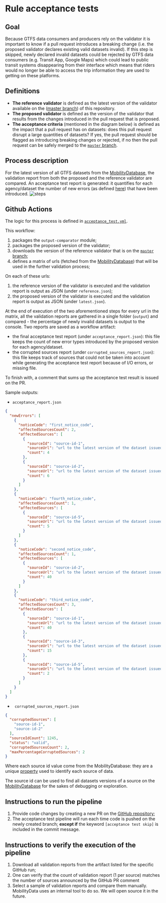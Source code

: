 # Rule acceptance tests 

## Goal

Because GTFS data consumers and producers rely on the validator it is important to know if a pull request introduces a breaking change (i.e. the proposed validator declares existing valid datasets invalid).
If this step is skipped, newly declared invalid datasets could be rejected by GTFS data consumers (e.g. Transit App, Google Maps) which could lead to public transit systems disappearing from their interface which means that riders would no longer be able to access the trip information they are used to getting on these platforms.   

## Definitions
- **The reference validator** is defined as the latest version of the validator available on the ([master branch](https://github.com/MobilityData/gtfs-validator/tree/master)) of this repository.
- **The proposed validator** is defined as the version of the validator that results from the changes introduced in the pull request that is proposed.
- **The acceptance criteria** (mentioned in the diagram below) is defined as the impact that a pull request has on datasets: does this pull request disrupt a large quantities of datasets? If yes, the pull request should be flagged as introducing breaking changes or rejected, if no then the pull request can be safely merged to the [`master` branch](https://github.com/MobilityData/gtfs-validator/tree/master).
   
## Process description

For the latest version of all GTFS datasets from the [MobilityDatabase](http://old.mobilitydatabase.org/wiki/Main_Page), the validation report from both the proposed and the reference validator are compared. An acceptance test report is generated: it quantifies for each agency/dataset the number of new errors (as defined [here](https://github.com/MobilityData/gtfs-validator/blob/master/RULES.md#definitions)) that have been introduced.
![steps](https://user-images.githubusercontent.com/35747326/139877746-fd047437-38b3-44fa-aeb8-37d925c289e8.png)

## Github Actions

The logic for this process is defined in [`acceptance_test.yml`](../.github/workflows/acceptance_test.yml).

This workflow:
1. packages the `output-comparator` module;
1. packages the proposed version of the validator;
1. downloads the version of the reference validator that is on the [`master` branch](https://github.com/MobilityData/gtfs-validator/tree/master);
1. defines a matrix of urls (fetched from the [MobilityDatabase](http://old.mobilitydatabase.org/wiki/Main_Page)) that will be used in the further validation process; 

On each of these urls:
1. the reference version of the validator is executed and the validation report is output as JSON (under `reference.json`);
1. the proposed version of the validator is executed and the validation report is output as JSON (under `latest.json`).

At the end of execution of the two aforementioned steps for every url in the matrix, all the validation reports are gathered in a single folder (`output`) and compared - the percentage of newly invalid datasets is output to the console.
Two reports are saved as a workflow artifact: 
- the final acceptance test report (under `acceptance_report.json`): this file keeps the count of new error types introduced by the proposed version for each agency/dataset. 
- the corrupted sources report  (under `corrupted_sources_report.json`): this file keeps track of sources that could not be taken into account while generating the acceptance test report because of I/O errors, or missing file.  

To finish with, a comment that sums up the acceptance test result is issued on the PR.

Sample outputs:
- `acceptance_report.json`
```json
{
  "newErrors": [
    {
      "noticeCode": "first_notice_code",
      "affectedSourcesCount": 2,
      "affectedSources": [
        {
          "sourceId": "source-id-1",
          "sourceUrl": "url to the latest version of the dataset issued by source-id-1",
          "count": 4
        },
        {
          "sourceId": "source-id-2",
          "sourceUrl": "url to the latest version of the dataset issued by source-id-2",
          "count": 6
        }
      ]
    },
    {
      "noticeCode": "fourth_notice_code",
      "affectedSourcesCount": 1,
      "affectedSources": [
        {
          "sourceId": "source-id-5",
          "sourceUrl": "url to the latest version of the dataset issued by source-id-5",
          "count": 5
        }
      ]
    },
    {
      "noticeCode": "second_notice_code",
      "affectedSourcesCount": 1,
      "affectedSources": [
        {
          "sourceId": "source-id-2",
          "sourceUrl": "url to the latest version of the dataset issued by source-id-2",
          "count": 40
        }
      ]
    },
    {
      "noticeCode": "third_notice_code",
      "affectedSourcesCount": 3,
      "affectedSources": [
        {
          "sourceId": "source-id-1",
          "sourceUrl": "url to the latest version of the dataset issued by source-id-1",
          "count": 40
        },
        {
          "sourceId": "source-id-3",
          "sourceUrl": "url to the latest version of the dataset issued by source-id-3",
          "count": 15
        },
        {
          "sourceId": "source-id-5",
          "sourceUrl": "url to the latest version of the dataset issued by source-id-5",
          "count": 2
        }
      ]
    }
  ]
}
```

- ` corrupted_sources_report.json`
```json
{
  "corruptedSources": [
    "source-id-1",
    "source-id-2"
  ],
  "sourceIdCount": 1245,
  "status": "valid",
  "corruptedSourcesCount": 2,
  "maxPercentageCorruptedSources": 2
} 
```
Where each source id value come from the MobilityDatabase: they are a unique [property](http://old.mobilitydatabase.org/wiki/Property:P33) used to identify each source of data.

The source id can be used to find all datasets versions of a source on the [MobilityDatabase](http://old.mobilitydatabase.org/wiki/Main_Page) for the sakes of debugging or exploration.

## Instructions to run the pipeline

1. Provide code changes by creating a new PR on the [GitHub repository](https://github.com/MobilityData/gtfs-validator);
2. The acceptance test pipeline will run each time code is pushed on the newly created branch; **except if** the keyword `[acceptance test skip]` is included in the commit message.

## Instructions to verify the execution of the pipeline

1. Download all validation reports from the artifact listed for the specific GitHub run;
2. One can verify that the count of validation report (1 per source) matches the number of sources announced by the GitHub PR comment
3. Select a sample of validation reports and compare them manually. MobilityData uses an internal tool to do so. We will open source it in the future.
